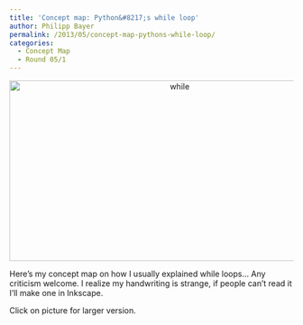```yaml
---
title: 'Concept map: Python&#8217;s while loop'
author: Philipp Bayer
permalink: /2013/05/concept-map-pythons-while-loop/
categories:
  - Concept Map
  - Round 05/1
---
```

<p style="text-align: center;">
  <a href="http://teaching.software-carpentry.org/wp-content/uploads/2013/05/while.png"><img class="size-medium wp-image-2815 aligncenter" alt="while" src="http://teaching.software-carpentry.org/wp-content/uploads/2013/05/while-300x164.png" width="588" height="320" /></a>
</p>

Here&#8217;s my concept map on how I usually explained while loops&#8230; Any criticism welcome. I realize my handwriting is strange, if people can&#8217;t read it I&#8217;ll make one in Inkscape.

Click on picture for larger version.

&nbsp;

&nbsp;

